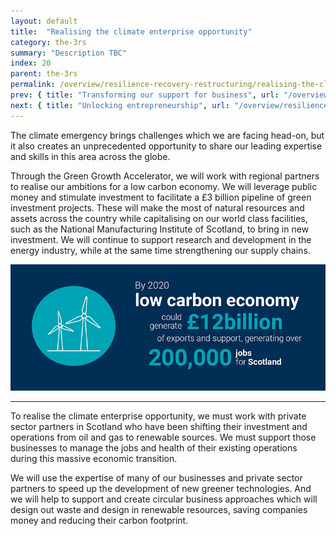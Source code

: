 ```yaml
---
layout: default
title:  "Realising the climate enterprise opportunity"
category: the-3rs
summary: "Description TBC"
index: 20
parent: the-3rs
permalink: /overview/resilience-recovery-restructuring/realising-the-climate-enterprise-opportunity/
prev: { title: "Transforming our support for business", url: "/overview/resilience-recovery-restructuring/transforming-our-support-for-business/" }
next: { title: "Unlocking entrepreneurship", url: "/overview/resilience-recovery-restructuring/unlocking-entrepreneurship"}
---
```


The climate emergency brings challenges which we are facing head-on, but it also creates an unprecedented opportunity to share our leading expertise and skills in this area across the globe.  

Through the Green Growth Accelerator, we will work with regional partners to realise our ambitions for a low carbon economy.  We will leverage public money and stimulate investment to facilitate a £3 billion pipeline of green investment projects. These will make the most of natural resources and assets across the country while capitalising on our world class facilities, such as the National Manufacturing Institute of Scotland, to bring in new investment. We will continue to support research and development in the energy industry, while at the same time strengthening our supply chains.  

![](/assets/images/pageimages/INFO.Overview.RealisingClimate.jpg)
<br>
<hr>

To realise the climate enterprise opportunity, we must work with private sector partners in Scotland who have been shifting their investment and operations from oil and gas to renewable sources. We must support those businesses to manage the jobs and health of their existing operations during this massive economic transition.  

We will use the expertise of many of our businesses and private sector partners to speed up the development of new greener technologies. And we will help to support and create circular business approaches which will design out waste and design in renewable resources, saving companies money and reducing their carbon footprint.

